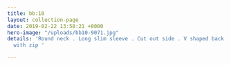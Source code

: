 ```yaml
---
title: bb:10
layout: collection-page
date: 2019-02-22 13:58:21 +0000
hero-image: "/uploads/bb10-9071.jpg"
details: 'Round neck . Long slim sleeve . Cut out side . V shaped back . Side split
  with zip '

---
```

